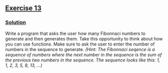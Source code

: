 ## [Exercise 13](https://www.practicepython.org/exercise/2014/04/30/13-fibonacci.html)

### [Solution](https://www.practicepython.org/solution/2014/07/25/13-fibonacci-solutions.html)

Write a program that asks the user how many Fibonnaci numbers to generate and then generates them. Take this opportunity to think about how you can use functions. Make sure to ask the user to enter the number of numbers in the sequence to generate. *(Hint: The Fibonnaci seqence is a sequence of numbers where the next number in the sequence is the sum of the previous two numbers in the sequence. The sequence looks like this: 1, 1, 2, 3, 5, 8, 13, …)*